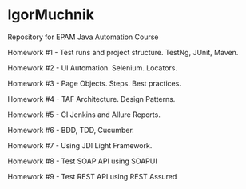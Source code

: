 # IgorMuchnik
Repository for EPAM Java Automation Course

Homework #1 - Test runs and project structure. TestNg, JUnit, Maven.

Homework #2 - UI Automation. Selenium. Locators.

Homework #3 - Page Objects. Steps. Best practices.

Homework #4 - TAF Architecture. Design Patterns.

Homework #5 - CI Jenkins and Allure Reports.

Homework #6 - BDD, TDD, Cucumber.

Homework #7 - Using JDI Light Framework.

Homework #8 - Test SOAP API using SOAPUI

Homework #9 - Test REST API using REST Assured
